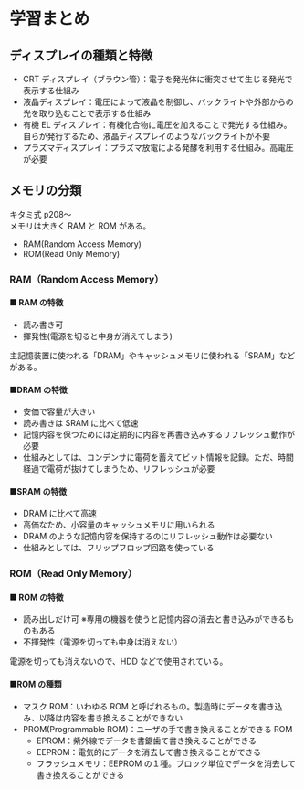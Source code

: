 # 学習まとめ

## ディスプレイの種類と特徴

- CRT ディスプレイ（ブラウン管）：電子を発光体に衝突させて生じる発光で表示する仕組み
- 液晶ディスプレイ：電圧によって液晶を制御し、バックライトや外部からの光を取り込むことで表示する仕組み
- 有機 EL ディスプレイ：有機化合物に電圧を加えることで発光する仕組み。自らが発行するため、液晶ディスプレイのようなバックライトが不要
- プラズマディスプレイ：プラズマ放電による発酵を利用する仕組み。高電圧が必要

## メモリの分類

キタミ式 p208〜  
メモリは大きく RAM と ROM がある。

- RAM(Random Access Memory)
- ROM(Read Only Memory)

### RAM（Random Access Memory）

#### ■ RAM の特徴

- 読み書き可
- 揮発性(電源を切ると中身が消えてしまう)

主記憶装置に使われる「DRAM」やキャッシュメモリに使われる「SRAM」などがある。

#### ■DRAM の特徴

- 安価で容量が大きい
- 読み書きは SRAM に比べて低速
- 記憶内容を保つためには定期的に内容を再書き込みするリフレッシュ動作が必要
- 仕組みとしては、コンデンサに電荷を蓄えてビット情報を記録。ただ、時間経過で電荷が抜けてしまうため、リフレッシュが必要

#### ■SRAM の特徴

- DRAM に比べて高速
- 高価なため、小容量のキャッシュメモリに用いられる
- DRAM のような記憶内容を保持するのにリフレッシュ動作は必要ない
- 仕組みとしては、フリップフロップ回路を使っている

### ROM（Read Only Memory）

#### ■ ROM の特徴

- 読み出しだけ可 ※専用の機器を使うと記憶内容の消去と書き込みができるものもある
- 不揮発性（電源を切っても中身は消えない）

電源を切っても消えないので、HDD などで使用されている。

#### ■ROM の種類

- マスク ROM：いわゆる ROM と呼ばれるもの。製造時にデータを書き込み、以降は内容を書き換えることができない
- PROM(Programmable ROM)：ユーザの手で書き換えることができる ROM
  - EPROM：紫外線でデータを書鋸歯て書き換えることができる
  - EEPROM：電気的にデータを消去して書き換えることができる
  - フラッシュメモリ：EEPROM の１種。ブロック単位でデータを消去して書き換えることができる
